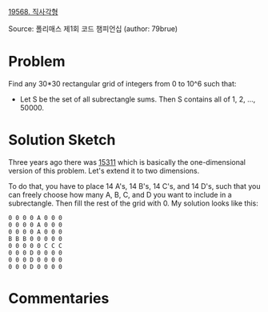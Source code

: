 [19568. 직사각형](https://www.acmicpc.net/problem/19568)

Source: 폴리매스 제1회 코드 챔피언십
(author: 79brue)


# Problem

Find any 30*30 rectangular grid of integers from 0 to 10^6 such that:

* Let S be the set of all subrectangle sums. Then S contains all of 1, 2, ..., 50000.

# Solution Sketch

Three years ago there was [15311](/15xxx/153xx/15311.md) which is basically the one-dimensional version of this problem. Let's extend it to two dimensions.

To do that, you have to place 14 A's, 14 B's, 14 C's, and 14 D's, such that you can freely choose how many A, B, C, and D you want to include in a subrectangle. Then fill the rest of the grid with 0. My solution looks like this:

```
0 0 0 0 A 0 0 0
0 0 0 0 A 0 0 0
0 0 0 0 A 0 0 0
B B B 0 0 0 0 0
0 0 0 0 0 C C C
0 0 0 D 0 0 0 0
0 0 0 D 0 0 0 0
0 0 0 D 0 0 0 0
```

# Commentaries

